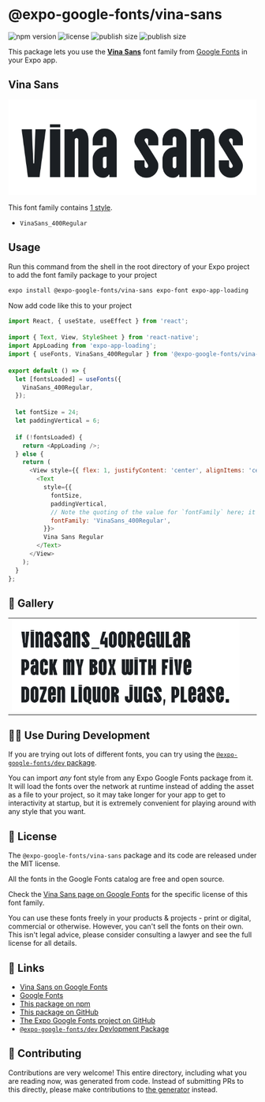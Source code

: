# @expo-google-fonts/vina-sans

![npm version](https://flat.badgen.net/npm/v/@expo-google-fonts/vina-sans)
![license](https://flat.badgen.net/github/license/expo/google-fonts)
![publish size](https://flat.badgen.net/packagephobia/install/@expo-google-fonts/vina-sans)
![publish size](https://flat.badgen.net/packagephobia/publish/@expo-google-fonts/vina-sans)

This package lets you use the [**Vina Sans**](https://fonts.google.com/specimen/Vina+Sans) font family from [Google Fonts](https://fonts.google.com/) in your Expo app.

## Vina Sans

![Vina Sans](./font-family.png)

This font family contains [1 style](#-gallery).

- `VinaSans_400Regular`

## Usage

Run this command from the shell in the root directory of your Expo project to add the font family package to your project
```sh
expo install @expo-google-fonts/vina-sans expo-font expo-app-loading
```

Now add code like this to your project
```js
import React, { useState, useEffect } from 'react';

import { Text, View, StyleSheet } from 'react-native';
import AppLoading from 'expo-app-loading';
import { useFonts, VinaSans_400Regular } from '@expo-google-fonts/vina-sans';

export default () => {
  let [fontsLoaded] = useFonts({
    VinaSans_400Regular,
  });

  let fontSize = 24;
  let paddingVertical = 6;

  if (!fontsLoaded) {
    return <AppLoading />;
  } else {
    return (
      <View style={{ flex: 1, justifyContent: 'center', alignItems: 'center' }}>
        <Text
          style={{
            fontSize,
            paddingVertical,
            // Note the quoting of the value for `fontFamily` here; it expects a string!
            fontFamily: 'VinaSans_400Regular',
          }}>
          Vina Sans Regular
        </Text>
      </View>
    );
  }
};

```

## 🔡 Gallery


||||
|-|-|-|
|![VinaSans_400Regular](./VinaSans_400Regular.ttf.png)||||


## 👩‍💻 Use During Development

If you are trying out lots of different fonts, you can try using the [`@expo-google-fonts/dev` package](https://github.com/expo/google-fonts/tree/master/font-packages/dev#readme).

You can import *any* font style from any Expo Google Fonts package from it. It will load the fonts
over the network at runtime instead of adding the asset as a file to your project, so it may take longer
for your app to get to interactivity at startup, but it is extremely convenient
for playing around with any style that you want.

## 📖 License

The `@expo-google-fonts/vina-sans` package and its code are released under the MIT license.

All the fonts in the Google Fonts catalog are free and open source.

Check the [Vina Sans page on Google Fonts](https://fonts.google.com/specimen/Vina+Sans) for the specific license of this font family.

You can use these fonts freely in your products & projects - print or digital, commercial or otherwise. However, you can't sell the fonts on their own. This isn't legal advice, please consider consulting a lawyer and see the full license for all details.

## 🔗 Links

- [Vina Sans on Google Fonts](https://fonts.google.com/specimen/Vina+Sans)
- [Google Fonts](https://fonts.google.com/)
- [This package on npm](https://www.npmjs.com/package/@expo-google-fonts/vina-sans)
- [This package on GitHub](https://github.com/expo/google-fonts/tree/master/font-packages/vina-sans)
- [The Expo Google Fonts project on GitHub](https://github.com/expo/google-fonts)
- [`@expo-google-fonts/dev` Devlopment Package](https://github.com/expo/google-fonts/tree/master/font-packages/dev)

## 🤝 Contributing

Contributions are very welcome! This entire directory, including what you are reading now, was generated from code. Instead of submitting PRs to this directly, please make contributions to [the generator](https://github.com/expo/google-fonts/tree/master/packages/generator) instead.
